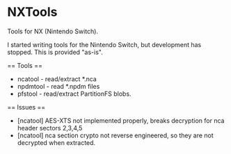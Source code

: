 # NXTools
Tools for NX (Nintendo Switch).

I started writing tools for the Nintendo Switch, but development has stopped. This is provided "as-is".

== Tools ==
* ncatool - read/extract *.nca
* npdmtool - read *.npdm files
* pfstool - read/extract PartitionFS blobs.

== Issues ==
* [ncatool] AES-XTS not implemented properly, breaks decryption for nca header sectors 2,3,4,5
* [ncatool] nca section crypto not reverse engineered, so they are not decrypted when extracted.
